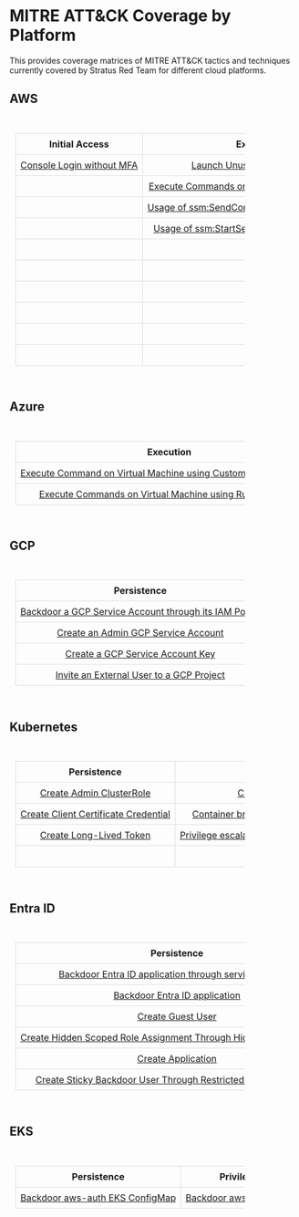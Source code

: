 
<style>
    .table-container {
        max-width: 80%; /* Ensures it doesn't go beyond the page */
        padding: 10px;
        margin-bottom: 20px;
    }
    table {
        width: 100%;
        border-collapse: collapse;
        margin: 20px 0;
        font-size: 16px;
        white-space: nowrap; /* Prevents text wrapping in cells */
    }
    th, td {
        border: 1px solid #ddd;
        padding: 8px;
        text-align: center;
    }
    .md-sidebar.md-sidebar--secondary { display: none; }
    .md-content { min-width: 100%; }
</style>

# MITRE ATT&CK Coverage by Platform

This provides coverage matrices of MITRE ATT&CK tactics and techniques currently covered by Stratus Red Team for different cloud platforms.
<h2>AWS</h2>
<div class="table-container"><table>
<thead><tr><th>Initial Access</th><th>Execution</th><th>Persistence</th><th>Privilege Escalation</th><th>Defense Evasion</th><th>Credential Access</th><th>Discovery</th><th>Lateral Movement</th><th>Exfiltration</th><th>Impact</th></tr></thead>
<tbody>
<tr><td><a href="../AWS/aws.initial-access.console-login-without-mfa">Console Login without MFA</a></td><td><a href="../AWS/aws.execution.ec2-launch-unusual-instances">Launch Unusual EC2 instances</a></td><td><a href="../AWS/aws.persistence.iam-backdoor-role">Backdoor an IAM Role</a></td><td><a href="../AWS/aws.execution.ec2-user-data">Execute Commands on EC2 Instance via User Data</a></td><td><a href="../AWS/aws.defense-evasion.cloudtrail-delete">Delete CloudTrail Trail</a></td><td><a href="../AWS/aws.credential-access.ec2-get-password-data">Retrieve EC2 Password Data</a></td><td><a href="../AWS/aws.discovery.bedrock-enumerate-models-multiple-regions">Enumerate Bedrock models in multiple regions</a></td><td><a href="../AWS/aws.lateral-movement.ec2-serial-console-send-ssh-public-key">Usage of EC2 Serial Console to push SSH public key</a></td><td><a href="../AWS/aws.exfiltration.ec2-security-group-open-port-22-ingress">Open Ingress Port 22 on a Security Group</a></td><td><a href="../AWS/aws.impact.bedrock-invoke-model">Invoke Bedrock Model</a></td></tr>
<tr><td></td><td><a href="../AWS/aws.execution.ec2-user-data">Execute Commands on EC2 Instance via User Data</a></td><td><a href="../AWS/aws.persistence.iam-backdoor-user">Create an Access Key on an IAM User</a></td><td><a href="../AWS/aws.persistence.iam-backdoor-user">Create an Access Key on an IAM User</a></td><td><a href="../AWS/aws.defense-evasion.cloudtrail-event-selectors">Disable CloudTrail Logging Through Event Selectors</a></td><td><a href="../AWS/aws.credential-access.ec2-steal-instance-credentials">Steal EC2 Instance Credentials</a></td><td><a href="../AWS/aws.discovery.ec2-enumerate-from-instance">Execute Discovery Commands on an EC2 Instance</a></td><td><a href="../AWS/aws.lateral-movement.ec2-instance-connect">Usage of EC2 Instance Connect on multiple instances</a></td><td><a href="../AWS/aws.exfiltration.ec2-share-ami">Exfiltrate an AMI by Sharing It</a></td><td><a href="../AWS/aws.impact.s3-ransomware-batch-deletion">S3 Ransomware through batch file deletion</a></td></tr>
<tr><td></td><td><a href="../AWS/aws.execution.ssm-send-command">Usage of ssm:SendCommand on multiple instances</a></td><td><a href="../AWS/aws.persistence.iam-create-admin-user">Create an administrative IAM User</a></td><td><a href="../AWS/aws.persistence.iam-create-admin-user">Create an administrative IAM User</a></td><td><a href="../AWS/aws.defense-evasion.cloudtrail-lifecycle-rule">CloudTrail Logs Impairment Through S3 Lifecycle Rule</a></td><td><a href="../AWS/aws.credential-access.secretsmanager-batch-retrieve-secrets">Retrieve a High Number of Secrets Manager secrets (Batch)</a></td><td><a href="../AWS/aws.discovery.ec2-download-user-data">Download EC2 Instance User Data</a></td><td></td><td><a href="../AWS/aws.exfiltration.ec2-share-ebs-snapshot">Exfiltrate EBS Snapshot by Sharing It</a></td><td><a href="../AWS/aws.impact.s3-ransomware-client-side-encryption">S3 Ransomware through client-side encryption</a></td></tr>
<tr><td></td><td><a href="../AWS/aws.execution.ssm-start-session">Usage of ssm:StartSession on multiple instances</a></td><td><a href="../AWS/aws.persistence.iam-create-backdoor-role">Create a backdoored IAM Role</a></td><td><a href="../AWS/aws.persistence.iam-create-user-login-profile">Create a Login Profile on an IAM User</a></td><td><a href="../AWS/aws.defense-evasion.cloudtrail-stop">Stop CloudTrail Trail</a></td><td><a href="../AWS/aws.credential-access.secretsmanager-retrieve-secrets">Retrieve a High Number of Secrets Manager secrets</a></td><td><a href="../AWS/aws.discovery.ses-enumerate">Enumerate SES</a></td><td></td><td><a href="../AWS/aws.exfiltration.rds-share-snapshot">Exfiltrate RDS Snapshot by Sharing</a></td><td><a href="../AWS/aws.impact.s3-ransomware-individual-deletion">S3 Ransomware through individual file deletion</a></td></tr>
<tr><td></td><td></td><td><a href="../AWS/aws.persistence.iam-create-user-login-profile">Create a Login Profile on an IAM User</a></td><td><a href="../AWS/aws.persistence.lambda-layer-extension">Add a Malicious Lambda Extension</a></td><td><a href="../AWS/aws.defense-evasion.dns-delete-logs">Delete DNS query logs</a></td><td><a href="../AWS/aws.credential-access.ssm-retrieve-securestring-parameters">Retrieve And Decrypt SSM Parameters</a></td><td></td><td></td><td><a href="../AWS/aws.exfiltration.s3-backdoor-bucket-policy">Backdoor an S3 Bucket via its Bucket Policy</a></td><td></td></tr>
<tr><td></td><td></td><td><a href="../AWS/aws.persistence.lambda-backdoor-function">Backdoor Lambda Function Through Resource-Based Policy</a></td><td><a href="../AWS/aws.persistence.rolesanywhere-create-trust-anchor">Create an IAM Roles Anywhere trust anchor</a></td><td><a href="../AWS/aws.defense-evasion.organizations-leave">Attempt to Leave the AWS Organization</a></td><td></td><td></td><td></td><td></td><td></td></tr>
<tr><td></td><td></td><td><a href="../AWS/aws.persistence.lambda-layer-extension">Add a Malicious Lambda Extension</a></td><td><a href="../AWS/aws.privilege-escalation.iam-update-user-login-profile">Change IAM user password</a></td><td><a href="../AWS/aws.defense-evasion.vpc-remove-flow-logs">Remove VPC Flow Logs</a></td><td></td><td></td><td></td><td></td><td></td></tr>
<tr><td></td><td></td><td><a href="../AWS/aws.persistence.lambda-overwrite-code">Overwrite Lambda Function Code</a></td><td></td><td></td><td></td><td></td><td></td><td></td><td></td></tr>
<tr><td></td><td></td><td><a href="../AWS/aws.persistence.rolesanywhere-create-trust-anchor">Create an IAM Roles Anywhere trust anchor</a></td><td></td><td></td><td></td><td></td><td></td><td></td><td></td></tr>
<tr><td></td><td></td><td><a href="../AWS/aws.persistence.sts-federation-token">Generate temporary AWS credentials using GetFederationToken</a></td><td></td><td></td><td></td><td></td><td></td><td></td><td></td></tr>
</tbody>
</table>
</div>
<h2>Azure</h2>
<div class="table-container"><table>
<thead><tr><th>Execution</th><th>Persistence</th><th>Exfiltration</th></tr></thead>
<tbody>
<tr><td><a href="../Azure/azure.execution.vm-custom-script-extension">Execute Command on Virtual Machine using Custom Script Extension</a></td><td><a href="../Azure/azure.persistence.create-bastion-shareable-link">Create Azure VM Bastion shareable link</a></td><td><a href="../Azure/azure.exfiltration.disk-export">Export Disk Through SAS URL</a></td></tr>
<tr><td><a href="../Azure/azure.execution.vm-run-command">Execute Commands on Virtual Machine using Run Command</a></td><td></td><td></td></tr>
</tbody>
</table>
</div>
<h2>GCP</h2>
<div class="table-container"><table>
<thead><tr><th>Persistence</th><th>Privilege Escalation</th><th>Credential Access</th><th>Exfiltration</th></tr></thead>
<tbody>
<tr><td><a href="../GCP/gcp.persistence.backdoor-service-account-policy">Backdoor a GCP Service Account through its IAM Policy</a></td><td><a href="../GCP/gcp.persistence.create-admin-service-account">Create an Admin GCP Service Account</a></td><td><a href="../GCP/gcp.credential-access.secretmanager-retrieve-secrets">Retrieve a High Number of Secret Manager secrets</a></td><td><a href="../GCP/gcp.exfiltration.share-compute-disk">Exfiltrate Compute Disk by sharing it</a></td></tr>
<tr><td><a href="../GCP/gcp.persistence.create-admin-service-account">Create an Admin GCP Service Account</a></td><td><a href="../GCP/gcp.persistence.create-service-account-key">Create a GCP Service Account Key</a></td><td></td><td><a href="../GCP/gcp.exfiltration.share-compute-image">Exfiltrate Compute Image by sharing it</a></td></tr>
<tr><td><a href="../GCP/gcp.persistence.create-service-account-key">Create a GCP Service Account Key</a></td><td><a href="../GCP/gcp.privilege-escalation.impersonate-service-accounts">Impersonate GCP Service Accounts</a></td><td></td><td><a href="../GCP/gcp.exfiltration.share-compute-snapshot">Exfiltrate Compute Disk by sharing a snapshot</a></td></tr>
<tr><td><a href="../GCP/gcp.persistence.invite-external-user">Invite an External User to a GCP Project</a></td><td></td><td></td><td></td></tr>
</tbody>
</table>
</div>
<h2>Kubernetes</h2>
<div class="table-container"><table>
<thead><tr><th>Persistence</th><th>Privilege Escalation</th><th>Credential Access</th></tr></thead>
<tbody>
<tr><td><a href="../Kubernetes/k8s.persistence.create-admin-clusterrole">Create Admin ClusterRole</a></td><td><a href="../Kubernetes/k8s.persistence.create-admin-clusterrole">Create Admin ClusterRole</a></td><td><a href="../Kubernetes/k8s.credential-access.dump-secrets">Dump All Secrets</a></td></tr>
<tr><td><a href="../Kubernetes/k8s.persistence.create-client-certificate">Create Client Certificate Credential</a></td><td><a href="../Kubernetes/k8s.privilege-escalation.hostpath-volume">Container breakout via hostPath volume mount</a></td><td><a href="../Kubernetes/k8s.credential-access.steal-serviceaccount-token">Steal Pod Service Account Token</a></td></tr>
<tr><td><a href="../Kubernetes/k8s.persistence.create-token">Create Long-Lived Token</a></td><td><a href="../Kubernetes/k8s.privilege-escalation.nodes-proxy">Privilege escalation through node/proxy permissions</a></td><td></td></tr>
<tr><td></td><td><a href="../Kubernetes/k8s.privilege-escalation.privileged-pod">Run a Privileged Pod</a></td><td></td></tr>
</tbody>
</table>
</div>
<h2>Entra ID</h2>
<div class="table-container"><table>
<thead><tr><th>Persistence</th><th>Privilege Escalation</th></tr></thead>
<tbody>
<tr><td><a href="../Entra ID/entra-id.persistence.backdoor-application-sp">Backdoor Entra ID application through service principal</a></td><td><a href="../Entra ID/entra-id.persistence.backdoor-application-sp">Backdoor Entra ID application through service principal</a></td></tr>
<tr><td><a href="../Entra ID/entra-id.persistence.backdoor-application">Backdoor Entra ID application</a></td><td><a href="../Entra ID/entra-id.persistence.backdoor-application">Backdoor Entra ID application</a></td></tr>
<tr><td><a href="../Entra ID/entra-id.persistence.guest-user">Create Guest User</a></td><td><a href="../Entra ID/entra-id.persistence.new-application">Create Application</a></td></tr>
<tr><td><a href="../Entra ID/entra-id.persistence.hidden-au">Create Hidden Scoped Role Assignment Through HiddenMembership AU</a></td><td></td></tr>
<tr><td><a href="../Entra ID/entra-id.persistence.new-application">Create Application</a></td><td></td></tr>
<tr><td><a href="../Entra ID/entra-id.persistence.restricted-au">Create Sticky Backdoor User Through Restricted Management AU</a></td><td></td></tr>
</tbody>
</table>
</div>
<h2>EKS</h2>
<div class="table-container"><table>
<thead><tr><th>Persistence</th><th>Privilege Escalation</th><th>Lateral Movement</th></tr></thead>
<tbody>
<tr><td><a href="../EKS/eks.persistence.backdoor-aws-auth-configmap">Backdoor aws-auth EKS ConfigMap</a></td><td><a href="../EKS/eks.persistence.backdoor-aws-auth-configmap">Backdoor aws-auth EKS ConfigMap</a></td><td><a href="../EKS/eks.lateral-movement.create-access-entry">Create Admin EKS Access Entry</a></td></tr>
</tbody>
</table>
</div>
